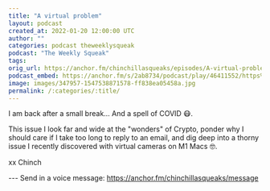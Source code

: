 ```yaml
---
title: "A virtual problem"
layout: podcast
created_at: 2022-01-20 12:00:00 UTC
author: ""
categories: podcast theweeklysqueak
podcast: "The Weekly Squeak"
tags: 
orig_url: https://anchor.fm/chinchillasqueaks/episodes/A-virtual-problem-e1d6sb0
podcast_embed: https://anchor.fm/s/2ab8734/podcast/play/46411552/https%3A%2F%2Fd3ctxlq1ktw2nl.cloudfront.net%2Fstaging%2F2022-0-20%2F809c7247-37d9-2080-0fba-f7192c09e7c6.mp3
image: images/347957-1547538871578-ff838ea05458a.jpg
permalink: /:categories/:title/
---
```

I am back after a small break… And a spell of COVID 😷.

This issue I look far and wide at the "wonders" of Crypto, ponder why I should care if I take too long to reply to an email, and dig deep into a thorny issue I recently discovered with virtual cameras on M1 Macs 🤓.

xx Chinch

--- Send in a voice message: https://anchor.fm/chinchillasqueaks/message